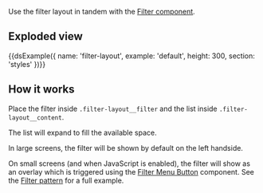 
Use the filter layout in tandem with the [Filter component](/components/filter).

## Exploded view

{{dsExample({
  name: 'filter-layout',
  example: 'default',
  height: 300,
  section: 'styles'
})}}

## How it works

Place the filter inside `.filter-layout__filter` and the list inside `.filter-layout__content`.

The list will expand to fill the available space.

In large screens, the filter will be shown by default on the left handside.

On small screens (and when JavaScript is enabled), the filter will show as an overlay which is triggered using the [Filter Menu Button](/component/filter-menu-button) component. See the [Filter pattern](/patterns/filter) for a full example.